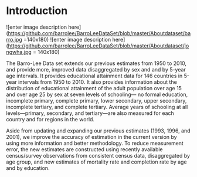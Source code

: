﻿
# Introduction

![enter image description here](https://github.com/barrolee/BarroLeeDataSet/blob/master/Aboutdataset/barro.jpg =140x180)
![enter image description here](https://github.com/barrolee/BarroLeeDataSet/blob/master/Aboutdataset/jongwha.jpg = 140x180)

The Barro-Lee Data set extends our previous estimates from 1950 to 2010, and provide more, improved data disaggregated by sex and and by 5-year age intervals. It provides educational attainment data for 146 countries in 5-year intervals from 1950 to 2010. It also provides information about the distribution of educational attainment of the adult population over age 15 and over age 25 by sex at seven levels of schooling— no formal education, incomplete primary, complete primary, lower secondary, upper secondary, incomplete tertiary, and complete tertiary. Average years of schooling at all levels—primary, secondary, and tertiary—are also measured for each country and for regions in the world.   

Aside from updating and expanding our previous estimates (1993, 1996, and 2001), we improve the accuracy of estimation in the current version by using more information and better methodology. To reduce measurement error, the new estimates are constructed using recently available census/survey observations from consistent census data, disaggregated by age group, and new estimates of mortality rate and completion rate by age and by education.
